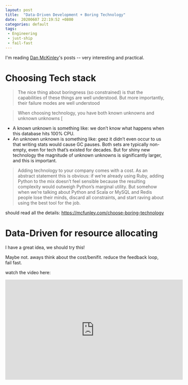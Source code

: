 ```yaml
---
layout: post
title:  "Data-Driven Development + Boring Technology"
date:  20200607 22:19:52 +0800
categories: default
tags:
 - Engineering
 - just-ship
 - fail-fast
---
```


I'm reading [Dan McKinley](https://mcfunley.com/)'s posts -- very interesting and practical.


# Choosing Tech stack 

> The nice thing about boringness (so constrained) is that the capabilities of these things are well understood. But more importantly, their failure modes are well understood

> When choosing technology, you have both known unknowns and unknown unknowns [
 - A known unknown is something like: we don’t know what happens when this database hits 100% CPU.
 - An unknown unknown is something like: geez it didn’t even occur to us that writing stats would cause GC pauses.
Both sets are typically non-empty, even for tech that’s existed for decades. But for shiny new technology the magnitude of unknown unknowns is significantly larger, and this is important.
 
> Adding technology to your company comes with a cost. As an abstract statement this is obvious: if we’re already using Ruby, adding Python to the mix doesn’t feel sensible because the resulting complexity would outweigh Python’s marginal utility. But somehow when we’re talking about Python and Scala or MySQL and Redis people lose their minds, discard all constraints, and start raving about using the best tool for the job.

should read all the details:  https://mcfunley.com/choose-boring-technology


# Data-Driven for resource allocating

I have a great idea, we should try this!

Maybe not. aways think about the cost/benifit. reduce the feedback loop, fail fast.

watch the video here: 
<iframe width="560" height="315" src="https://www.youtube.com/embed/SZOeV-S-2co?start=450" frameborder="0" allow="accelerometer; autoplay; encrypted-media; gyroscope; picture-in-picture" allowfullscreen></iframe>